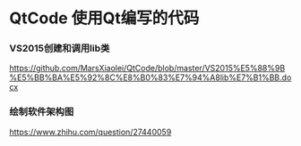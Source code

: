 # QtCode 使用Qt编写的代码<br>

### VS2015创建和调用lib类<br>
https://github.com/MarsXiaolei/QtCode/blob/master/VS2015%E5%88%9B%E5%BB%BA%E5%92%8C%E8%B0%83%E7%94%A8lib%E7%B1%BB.docx<br>

### 绘制软件架构图<br>
https://www.zhihu.com/question/27440059<br>

